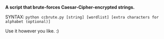 <b>A script that brute-forces Caesar-Cipher-encrypted strings.</b>

SYNTAX: ```python ccbrute.py [string] [wordlist] [extra characters for alphabet (optional)]```

Use it however you like. :)
